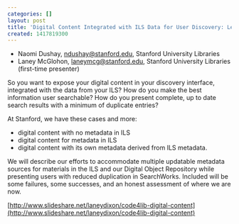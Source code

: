 ```yaml
---
categories: []
layout: post
title: 'Digital Content Integrated with ILS Data for User Discovery: Lessons Learned'
created: 1417819300
---
```

- Naomi Dushay, ndushay@stanford.edu, Stanford University Libraries
- Laney McGlohon, laneymcg@stanford.edu, Stanford University Libraries
(first-time presenter)

So you want to expose your digital content in your discovery interface,
integrated with the data from your ILS? How do you make the best
information user searchable? How do you present complete, up to date
search results with a minimum of duplicate entries?

At Stanford, we have these cases and more:

- digital content with no metadata in ILS
- digital content for metadata in ILS
- digital content with its own metadata derived from ILS metadata.

We will describe our efforts to accommodate multiple updatable metadata
sources for materials in the ILS and our Digital Object Repository while
presenting users with reduced duplication in SearchWorks. Included will
be some failures, some successes, and an honest assessment of where we
are now.

[http://www.slideshare.net/laneydixon/code4lib-digital-content](http://www.slideshare.net/laneydixon/code4lib-digital-content)
